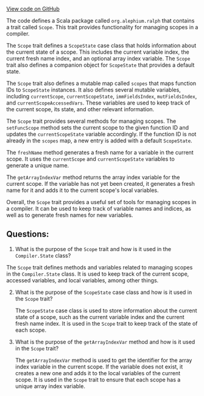 [View code on GitHub](https://github.com/alephium/alephium/blob/master/ralph/src/main/scala/org/alephium/ralph/Scope.scala)

The code defines a Scala package called `org.alephium.ralph` that contains a trait called `Scope`. This trait provides functionality for managing scopes in a compiler. 

The `Scope` trait defines a `ScopeState` case class that holds information about the current state of a scope. This includes the current variable index, the current fresh name index, and an optional array index variable. The `Scope` trait also defines a companion object for `ScopeState` that provides a default state.

The `Scope` trait also defines a mutable map called `scopes` that maps function IDs to `ScopeState` instances. It also defines several mutable variables, including `currentScope`, `currentScopeState`, `immFieldsIndex`, `mutFieldsIndex`, and `currentScopeAccessedVars`. These variables are used to keep track of the current scope, its state, and other relevant information.

The `Scope` trait provides several methods for managing scopes. The `setFuncScope` method sets the current scope to the given function ID and updates the `currentScopeState` variable accordingly. If the function ID is not already in the `scopes` map, a new entry is added with a default `ScopeState`.

The `freshName` method generates a fresh name for a variable in the current scope. It uses the `currentScope` and `currentScopeState` variables to generate a unique name.

The `getArrayIndexVar` method returns the array index variable for the current scope. If the variable has not yet been created, it generates a fresh name for it and adds it to the current scope's local variables.

Overall, the `Scope` trait provides a useful set of tools for managing scopes in a compiler. It can be used to keep track of variable names and indices, as well as to generate fresh names for new variables.
## Questions: 
 1. What is the purpose of the `Scope` trait and how is it used in the `Compiler.State` class?
   
   The `Scope` trait defines methods and variables related to managing scopes in the `Compiler.State` class. It is used to keep track of the current scope, accessed variables, and local variables, among other things.

2. What is the purpose of the `ScopeState` case class and how is it used in the `Scope` trait?
   
   The `ScopeState` case class is used to store information about the current state of a scope, such as the current variable index and the current fresh name index. It is used in the `Scope` trait to keep track of the state of each scope.

3. What is the purpose of the `getArrayIndexVar` method and how is it used in the `Scope` trait?
   
   The `getArrayIndexVar` method is used to get the identifier for the array index variable in the current scope. If the variable does not exist, it creates a new one and adds it to the local variables of the current scope. It is used in the `Scope` trait to ensure that each scope has a unique array index variable.